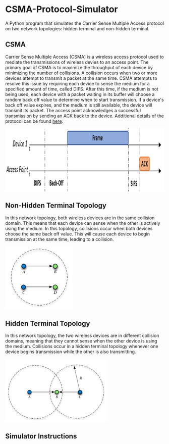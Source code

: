 # CSMA-Protocol-Simulator
A Python program that simulates the Carrier Sense Multiple Access protocol on two network topologies: hidden terminal and non-hidden terminal.

## CSMA
Carrier Sense Multiple Access (CSMA) is a wireless access protocol used to mediate the transmissions of wireless devies to an access point. The primary goal of CSMA is to maximize the throughput of each device by minimizing the number of collisions. A collision occurs when two or more devices attempt to transmit a packet at the same time. CSMA attempts to resolve this issue by requiring each device to sense the medium for a specified amount of time, called DIFS. After this time, if the medium is not being used, each device with a packet waiting in its buffer will choose a random back off value to determine when to start transmission. If a device's back off value expires, and the medium is still available, the device will transmit its packet. The access point acknowledges a successful transmission by sending an ACK back to the device. Additional details of the protocol can be found [here](<https://en.wikipedia.org/wiki/Carrier-sense_multiple_access>).

<img src =images/csma_timing_diagram.PNG height=200>

## Non-Hidden Terminal Topology
In this network topology, both wireless devices are in the same collision domain. This means that each device can sense when the other is actively using the medium. In this topology, collisions occur when both devices choose the same back off value. This will cause each device to begin transmission at the same time, leading to a collision.

<img src =images/non_hidden_terminal.PNG height=200>

## Hidden Terminal Topology
In this network topology, the two wireless devices are in different collision domains, meaning that they cannot sense when the other device is using the medium. Collisions occur in a hidden terminal topology whenever one device begins transmission while the other is also transmitting.

<img src =images/hidden_terminal.PNG height=200>

## Simulator Instructions
